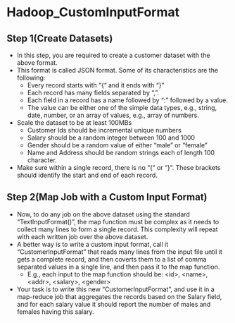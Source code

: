 # Hadoop_CustomInputFormat

Step 1(Create Datasets)
---

- In this step, you are required to create a customer dataset with the above format.
- This format is called JSON format. Some of its characteristics are the following:
    - Every record starts with “{“ and it ends with “}”
    - Each record has many fields separated by “,”.
    - Each field in a record has a name followed by “:” followed by a value.
    - The value can be either one of the simple data types, e.g., string, date, number, or an array of
values, e.g., array of numbers.
- Scale the dataset to be at least 100MBs
    - Customer Ids should be incremental unique numbers
    - Salary should be a random integer between 100 and 1000
    - Gender should be a random value of either “male” or “female”
    - Name and Address should be random strings each of length 100 character.
- Make sure within a single record, there is no “{“ or “}”. These brackets should identify the start and end of each record.

Step 2(Map Job with a Custom Input Format)
---

- Now, to do any job on the above dataset using the standard “TextInputFormat()”, the map function must be complex as it needs to collect many lines to form a single record. This complexity will repeat with each written job over the above dataset.
- A better way is to write a custom input format, call it “CustomerInputFormat” that reads many lines from the input file until it gets a complete record, and then coverts them to a list of comma separated values in a single line, and then pass it to the map function.
   - E.g., each input to the map function should be: \<id\>, \<name\>, \<addr\>, \<salary\>, \<gender\>
- Your task is to write this new “CustomerInputFormat”, and use it in a map-reduce job that aggregates the records based on the Salary field, 
and for each salary value it should report the number of males and females having this salary.
